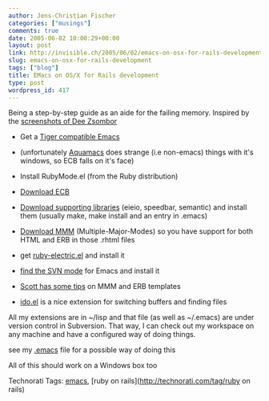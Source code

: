 ```yaml
---
author: Jens-Christian Fischer
categories: ["musings"]
comments: true
date: 2005-06-02 10:00:29+00:00
layout: post
link: http://invisible.ch/2005/06/02/emacs-on-osx-for-rails-development/
slug: emacs-on-osx-for-rails-development
tags: ["blog"]
title: EMacs on OS/X for Rails development
type: post
wordpress_id: 417
---
```



Being a step-by-step guide as an aide for the failing memory. Inspired by the [screenshots of Dee Zsombor](http://deezsombor.blogspot.com/2005/05/ide-options.html)




  * Get a [Tiger compatible Emacs](http://home.att.ne.jp/alpha/z123/emacs-mac-e.html)


  * (unfortunately [Aquamacs](http://sourceforge.net/project/showfiles.php?group_id=138078)  does strange (i.e non-emacs) things with it's windows, so ECB falls on it's face)


  * Install RubyMode.el (from the Ruby distribution)


  * [Download ECB](http://ecb.sourceforge.net/)


  * [Download  supporting libraries](http://sourceforge.net/project/showfiles.php?group_id=17886&release_id=254753) (eieio, speedbar, semantic) and install them (usually make, make install and an entry in .emacs)


  * [Download MMM](http://mmm-mode.sourceforge.net/) (Multiple-Major-Modes) so you have support for both HTML and ERB in those .rhtml files


  * get [ruby-electric.el](http://shylock.uw.hu/Emacs/ruby-electric.el) and install it


  * [find the SVN mode](http://svn.haxx.se/users/archive-2004-09/0327.shtml) for Emacs and install it


  * [Scott has some tips](http://scott.elitists.net/users/scott/posts/rails-on-emacs) on MMM and ERB templates


  * [ido.el](http://www.cua.dk/ido.html) is a nice extension for switching buffers and finding files




All my extensions are in ~/lisp and that file (as well as ~/.emacs) are under version control in Subversion. That way, I can check out my workspace on any machine and have a configured way of doing things.



see my [.emacs](/.emacs)  file for a possible way of doing this



All of this should work on a Windows box too





Technorati Tags: [emacs](http://technorati.com/tag/emacs), [ruby on rails](http://technorati.com/tag/ruby on rails)
